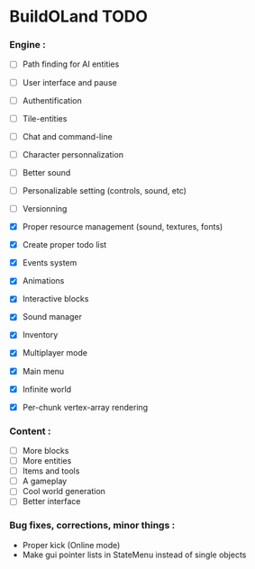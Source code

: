 # BuildOLand TODO

### Engine :

- [ ] Path finding for AI entities
- [ ] User interface and pause
- [ ] Authentification
- [ ] Tile-entities
- [ ] Chat and command-line
- [ ] Character personnalization
- [ ] Better sound
- [ ] Personalizable setting (controls, sound, etc)
- [ ] Versionning

- [x] Proper resource management (sound, textures, fonts)
- [x] Create proper todo list
- [x] Events system
- [x] Animations
- [x] Interactive blocks
- [x] Sound manager
- [x] Inventory
- [x] Multiplayer mode
- [x] Main menu
- [x] Infinite world
- [x] Per-chunk vertex-array rendering

### Content :

- [ ] More blocks
- [ ] More entities
- [ ] Items and tools
- [ ] A gameplay
- [ ] Cool world generation
- [ ] Better interface

### Bug fixes, corrections, minor things :

- Proper kick (Online mode)
- Make gui pointer lists in StateMenu instead of single objects